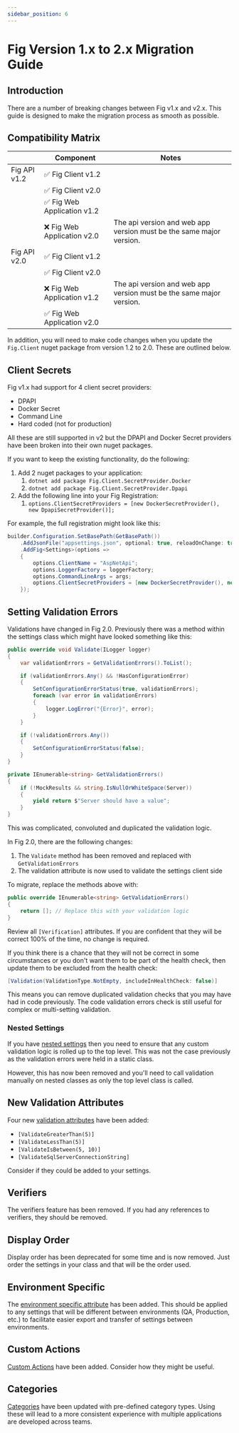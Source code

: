 ```yaml
---
sidebar_position: 6
---
```


# Fig Version 1.x to 2.x Migration Guide

## Introduction

There are a number of breaking changes between Fig v1.x and v2.x. This guide is designed to make the migration process as smooth as possible.

## Compatibility Matrix

|              | Component                                   | Notes                                                        |
| ------------ | ------------------------------------------- | ------------------------------------------------------------ |
| Fig API v1.2 | :white_check_mark: ​Fig Client v1.2          |                                                              |
|              | :white_check_mark: Fig Client v2.0          |                                                              |
|              | :white_check_mark: Fig Web Application v1.2 |                                                              |
|              | :x: Fig Web Application v2.0​                | The api version and web app version must be the same major version. |
| Fig API v2.0 | :white_check_mark: ​Fig Client v1.2          |                                                              |
|              | :white_check_mark: Fig Client v2.0          |                                                              |
|              | :x: Fig Web Application v1.2                | The api version and web app version must be the same major version. |
|              | :white_check_mark: Fig Web Application v2.0​ |                                                              |

In addition, you will need to make code changes when you update the `Fig.Client` nuget package from version 1.2 to 2.0. These are outlined below.

## Client Secrets

Fig v1.x had support for 4 client secret providers:

- DPAPI
- Docker Secret
- Command Line
- Hard coded (not for production)

All these are still supported in v2 but the DPAPI and Docker Secret providers have been broken into their own nuget packages.

If you want to keep the existing functionality, do the following:

1. Add 2 nuget packages to your application:
   1. `dotnet add package Fig.Client.SecretProvider.Docker`
   2. `dotnet add package Fig.Client.SecretProvider.Dpapi`
2. Add the following line into your Fig Registration:
   1. `options.ClientSecretProviders = [new DockerSecretProvider(), new DpapiSecretProvider()];`

For example, the full registration might look like this:

```csharp
builder.Configuration.SetBasePath(GetBasePath())
    .AddJsonFile("appsettings.json", optional: true, reloadOnChange: true)
    .AddFig<Settings>(options =>
    {
        options.ClientName = "AspNetApi";
        options.LoggerFactory = loggerFactory;
        options.CommandLineArgs = args;
        options.ClientSecretProviders = [new DockerSecretProvider(), new DpapiSecretProvider()];
    });
```

## Setting Validation Errors

Validations have changed in Fig 2.0. Previously there was a method within the settings class which might have looked something like this:

```csharp
public override void Validate(ILogger logger)
{
    var validationErrors = GetValidationErrors().ToList();

    if (validationErrors.Any() && !HasConfigurationError)
    {
        SetConfigurationErrorStatus(true, validationErrors);
        foreach (var error in validationErrors)
        {
            logger.LogError("{Error}", error);
        }
    }

    if (!validationErrors.Any())
    {
        SetConfigurationErrorStatus(false);
    }
}

private IEnumerable<string> GetValidationErrors()
{
    if (!MockResults && string.IsNullOrWhiteSpace(Server))
    {
        yield return $"Server should have a value";
    }
}
```

This was complicated, convoluted and duplicated the validation logic.

In Fig 2.0, there are the following changes:

1. The `Validate` method has been removed and replaced with `GetValidationErrors`
2. The validation attribute is now used to validate the settings client side

To migrate, replace the methods above with:

```csharp
public override IEnumerable<string> GetValidationErrors()
{
    return []; // Replace this with your validation logic
}
```

Review all `[Verification]` attributes. If you are confident that they will be correct 100% of the time, no change is required.

If you think there is a chance that they will not be correct in some circumstances or you don't want them to be part of the health check, then update them to be excluded from the health check:

```csharp
[Validation(ValidationType.NotEmpty, includeInHealthCheck: false)]
```

This means you can remove duplicated validation checks that you may have had in code previously. The code validation errors check is still useful for complex or multi-setting validation.

### Nested Settings

If you have [nested settings](../features/settings-management/13-nested-settings.md) then you need to ensure that any custom validation logic is rolled up to the top level. This was not the case previously as the validation errors were held in a static class.

However, this has now been removed and you'll need to call validation manually on nested classes as only the top level class is called.

## New Validation Attributes

Four new [validation attributes](../features/settings-management/20-validation.md) have been added:

- `[ValidateGreaterThan(5)]`
- `[ValidateLessThan(5)]`
- `[ValidateIsBetween(5, 10)]`
- `[ValidateSqlServerConnectionString]`

Consider if they could be added to your settings.

## Verifiers

The verifiers feature has been removed. If you had any references to verifiers, they should be removed.

## Display Order

Display order has been deprecated for some time and is now removed. Just order the settings in your class and that will be the order used.

## Environment Specific

The [environment specific attribute](../features/settings-management/9-environment-specific.md) has been added. This should be applied to any settings that will be different between environments (QA, Production, etc.) to facilitate easier export and transfer of settings between environments.

## Custom Actions

[Custom Actions](../features/27-custom-actions.md) have been added. Consider how they might be useful.

## Categories

[Categories](../features/settings-management/2-category.md) have been updated with pre-defined category types. Using these will lead to a more consistent experience with multiple applications are developed across teams.
